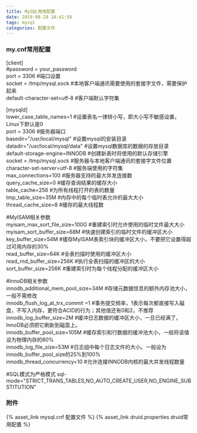 ```yaml
---
title: MySQL常用配置
date: 2019-08-28 18:41:59
tags: mysql
categories: 配置文件
---
```

### my.cnf常用配置
[client]     
\#password = your_password      
port = 3306							#端口设置       
socket = /tmp/mysql.sock 			#本地客户端通讯需要使用的套接字文件，需要保护起来       
default-character-set=utf-8			#客户端默认字符集       

[mysqld]        
lower_case_table_names=1            #设置表名一律转小写，即大小写不敏感设置，Linux下默认是0         
port = 3306							#服务器端口          
basedir="/usr/local/mysql"			#设置mysql的安装目录                
datadir="/usr/local/mysql/data"		#设置mysql数据库的数据的存放目录              
default-storage-engine=INNODB 		#创建新表时将使用的默认存储引擎                
socket = /tmp/mysql.sock 			#服务器与本地客户端通讯的套接字文件位置                 
character-set-server=utf-8			#服务端使用的字符集                 
max_connections=100					#服务器支持的最大并发连接数               
query_cache_size=0					#缓存查询结果的缓存大小              
table_cache=256						#为所有线程打开的表的数量               
tmp_table_size=35M					#内存中的每个临时表允许的最大大小             
thread_cache_size=8					#缓存的最大线程数             

\#MyISAM相关参数                      
myisam_max_sort_file_size=100G  #重建索引时允许使用的临时文件最大大小               
myisam_sort_buffer_size=68M		#快速创建索引的临时文件的缓冲区大小            
key_buffer_size=54M				#缓存MyISAM表索引块的缓冲区大小，不要把它设置得超过可用内存的30%                  
read_buffer_size=64K			#全表扫描时使用的缓冲区大小                
read_rnd_buffer_size=256K		#执行全表扫描的缓冲区的大小                  
sort_buffer_size=256K			#重建索引时为每个线程分配的缓冲区大小                 

\#InnoDB相关参数                 
innodb_additional_mem_pool_size=34M #存储元数据信息的额外内存池大小，一般不需修改                  
innodb_flush_log_at_trx_commit =1	#事务提交频率，1表示每次都直接写入磁盘，不写入内存，更符合ACID的行为；其他值还有0和2，不推荐     
innodb_log_buffer_size=2M			#缓冲日志数据的缓冲区大小，一旦已经满了，InnoDB必须把它刷新到磁盘上。              
innodb_buffer_pool_size=105M		#缓存索引和行数据的缓冲池大小，一般将该值设为物理内存的80%               
innodb_log_file_size=53M			#日志组中每个日志文件的大小。一般设为innodb_buffer_pool_size的25%到100%               
innodb_thread_concurrency=10		#允许连接INNODB内核的最大并发线程数量              

\#SQL模式为严格模式
sql-mode="STRICT_TRANS_TABLES,NO_AUTO_CREATE_USER,NO_ENGINE_SUBSTITUTION"               

### 附件
{% asset_link mysql.cnf 配置文件 %}
{% asset_link druid.properties druid常用配置 %}


